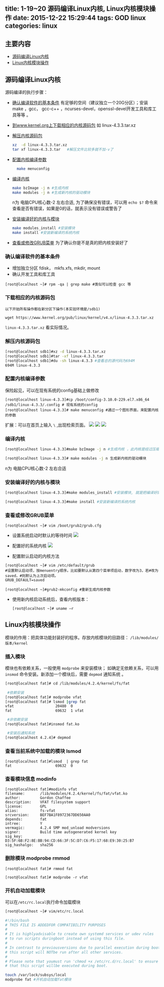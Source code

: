 title: 1-19~20 源码编译Linux内核, Linux内核模块操作
date: 2015-12-22 15:29:44
tags: GOD linux
categories: linux
---
## 主要内容
* [源码编译Linux内核](./源码编译Linux内核)
* [Linux内核模块操作](./Linux内核模块操作)

## 源码编译Linux内核

源码编译的执行步骤：
* [确认编译软件的基本条件](./确认编译软件的基本条件)
有足够的空间（建议独立一个20G分区）；安装make ，gcc， gcc-c++ ，ncurses-devel，openssl-devel开发工具和库工具等等 。
  
* [到www.kernel.org上下载相应的内核源码包](./下载相应的内核源码包)
如 linux-4.3.3.tar.xz
  
* [解压内核源码包](./解压内核源码包)
  ```bash
  xz  -d linux-4.3.3.tar.xz
  tar xf linux-4.3.3.tar   #解压文件比较多就不加-v了
  ```
* [配置内核编译参数](./配置内核编译参数)
  ```bash
    make menuconfig
  ```
* [编译内核](./编译内核)
  ```bash
  make bzImage -j n #生成内核
  make modules -j n #生成新内核的驱动模块
  ```
  n为 电脑CPU核心数-2 左右合适, 为了确保没有错误，可以用 `echo $?` 命令来查看是否有错误，如果是0的话，就表示没有错误或警告了
  
* [安装编译好的内核与模块](./安装编译好的内核与模块)
  ```bash
  make modules_install #安装模块
  make install #安装新编译的系统内核
  ```
  
* [查看或修改GRUB菜单](./查看或修改GRUB菜单)
为了确认你是不是真的把内核安装好了
<!-- more -->

###  确认编译软件的基本条件
* 增加独立分区
  fdisk， mkfs.xfs, mkdir, mount
* 确认开发工具和库工具
```
[root@localhost ~]# rpm -qa | grep make #类似可以检查 gcc 等
```

### 下载相应的内核源码包
`以下开始所有操作都在新分区下操作(本实验环境是/sdb1)`

```
wget https://www.kernel.org/pub/linux/kernel/v4.x/linux-4.3.3.tar.xz
```
`linux-4.3.3.tar.xz` 看实际情况。

### 解压内核源码包
```bash
[root@localhost sdb1]#xz -d linux-4.3.3.tar.xz
[root@localhost sdb1]#tar -xf linux-4.3.3.tar
[root@localhost sdb1]#du -sh linux-4.3.3 #查看总的源代码为694M
694M linux-4.3.3
```
### 配置内核编译参数
保险起见，可以在现有系统的config基础上做修改
```
[root@localhost linux-4.3.3]#cp /boot/config-3.10.0-229.el7.x86_64 /sdb1/linux-4.3.3/.config # 现有系统的config
[root@localhost linux-4.3.3]# make menuconfig #通过一个图形界面，来配置内核的参数
```
扩展：可以在首页上输入 `\` ,出现检索页面。
![](http://7xklqw.com1.z0.glb.clouddn.com/menuconfig1.png)
![](http://7xklqw.com1.z0.glb.clouddn.com/menuconfig2.png)
![](http://7xklqw.com1.z0.glb.clouddn.com/menuconfig3.png)

### 编译内核
```bash
[root@localhost linux-4.3.3]#make bzImage -j n #生成内核 ，此内核是经过压缩的内核.这里需要一段时间，取决于你的系统性能。
  
[root@localhost linux-4.3.3]# make modules -j n 生成新内核的驱动模块
```
n为 电脑CPU核心数-2 左右合适

### 安装编译好的内核与模块
```bash
[root@localhost linux-4.3.3]#make modules_install #安装模块, 就是把编译好的modules拷贝到/lib/modules/相应的内核目录里面 
  
[root@localhost linux-4.3.3]#make install #安装新编译的系统内核
```

### 查看或修改GRUB菜单
```
[root@localhost ~]# vim /boot/grub2/grub.cfg
```

* 设置系统启动时默认的等待时间
![](http://7xklqw.com1.z0.glb.clouddn.com/kernel1.png)
  
* 配置好的系统内核
![](http://7xklqw.com1.z0.glb.clouddn.com/kernel2.png)
  
* 配置默认启动的内核方法
```
[root@localhost ~]# vim /etc/default/grub
#设置默认启动项，按menuentry顺序。比如要默认从第四个菜单项启动，数字改为3，若#改为 saved，#则默认为上次启动项。
GRUB_DEFAULT=saved
  
[root@localhost ~]#grub2-mkconfig #重新生成内核参数
```
  
* 使用新内核启动系统后，查看内核版本：
  ```
  [root@localhost ~]# uname –r
  ```




## Linux内核模块操作
模块的作用：把具体功能封装好的程序。存放内核模块的目路径： `/lib/modules/版本/kernel`

### 插入模块
模块也有依赖关系，一般使用 `modprobe` 来安装模块； 如确定无依赖关系，可以用 `insmod` 命令安装。新添加一个模块后，需要 `depmod` 通知系统 。
```bash
[root@localhost fat]# cd /lib/modules/4.2.4/kernel/fs/fat
    
 #依赖安装
[root@localhost fat]# modprobe vfat
[root@localhost fat]# lsmod |grep fat
vfat                   20480  0
fat                    69632  1 vfat

 #非依赖安装
[root@localhost fat]#insmod fat.ko

 #安装后通知系统
[root@localhost 4.2.4]# depmod
```


### 查看当前系统中加载的模块 lsmod
```
[root@localhost fat]#lsmod  | grep fat
fat                    69632  0
```

### 查看模块信息 modinfo
```
[root@localhost fat]#modinfo vfat
filename:       /lib/modules/4.2.4/kernel/fs/fat/vfat.ko
author:         Gordon Chaffee
description:    VFAT filesystem support
license:        GPL
alias:          fs-vfat
srcversion:     BEF7BA1F8972367DD650AA0
depends:        fat
intree:         Y
vermagic:       4.2.4 SMP mod_unload modversions
signer:         Build time autogenerated kernel key
sig_key:       D3:5F:6B:F2:8E:BB:94:CD:66:3F:5C:D7:C6:F5:17:68:E9:30:25:B7
sig_hashalgo:   sha256
```

### 删除模块 modprobe rmmod
```
[root@localhost fat]# rmmod fat
  
[root@localhost fat]# modprobe -r vfat
```

### 开机自动加载模块
可以在`/etc/rc.local`执行命令加载模块
```bash
[root@localhost ~]# vim/etc/rc.local
  
#!/bin/bash
# THIS FILE IS ADDEDFOR COMPATIBILITY PURPOSES
#
# It is highlyadvisable to create own systemd services or udev rules
# to run scripts duringboot instead of using this file.
#
# In contrast to previousversions due to parallel execution during boot
# this script will NOTbe run after all other services.
#
# Please note that youmust run 'chmod +x /etc/rc.d/rc.local' to ensure
# that this script willbe executed during boot.
  
touch /var/lock/subsys/local
modprobe fat #开机自动加载fat模块
```




























